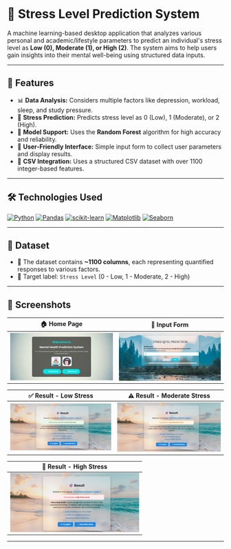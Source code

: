# 🧠 Stress Level Prediction System

A machine learning-based desktop application that analyzes various personal and academic/lifestyle parameters to predict an individual's stress level as **Low (0), Moderate (1), or High (2)**. The system aims to help users gain insights into their mental well-being using structured data inputs.

---

## 📌 Features

- 📊 **Data Analysis:** Considers multiple factors like depression, workload, sleep, and study pressure.
- 🧠 **Stress Prediction:** Predicts stress level as 0 (Low), 1 (Moderate), or 2 (High).
- 🧮 **Model Support:** Uses the **Random Forest** algorithm for high accuracy and reliability.
- 🧾 **User-Friendly Interface:** Simple input form to collect user parameters and display results.
- 💾 **CSV Integration:** Uses a structured CSV dataset with over 1100 integer-based features.

---

## 🛠️ Technologies Used

[![Python](https://img.shields.io/badge/Python-3776AB?style=for-the-badge&logo=python&logoColor=white)](https://python.org)
[![Pandas](https://img.shields.io/badge/Pandas-150458?style=for-the-badge&logo=pandas&logoColor=white)](https://pandas.pydata.org/)
[![scikit-learn](https://img.shields.io/badge/scikit--learn-F7931E?style=for-the-badge&logo=scikit-learn&logoColor=white)](https://scikit-learn.org/)
[![Matplotlib](https://img.shields.io/badge/Matplotlib-11557C?style=for-the-badge&logo=matplotlib&logoColor=white)](https://matplotlib.org/)
[![Seaborn](https://img.shields.io/badge/Seaborn-3776AB?style=for-the-badge&logo=python&logoColor=white)](https://seaborn.pydata.org/)

---

## 📂 Dataset

- 📄 The dataset contains **~1100 columns**, each representing quantified responses to various factors.
- 🎯 Target label: `Stress Level` (0 - Low, 1 - Moderate, 2 - High)

---

## 📸 Screenshots

| 🏠 Home Page | 📝 Input Form |
|--------------|----------------------|
| <img src="screenshots/home.png" width="300"/> | <img src="screenshots/form.png" width="300"/> |

| ✅ Result - Low Stress | ⚠️ Result - Moderate Stress |
|------------------------|-----------------------------|
| <img src="screenshots/low.png" width="300"/> | <img src="screenshots/moderate.png" width="300"/> |

| 🚨 Result - High Stress |
|--------------------------|
| <img src="screenshots/high.png" width="300"/> |

---

